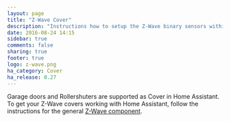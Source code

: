 ```yaml
---
layout: page
title: "Z-Wave Cover"
description: "Instructions how to setup the Z-Wave binary sensors within Home Assistant."
date: 2016-08-24 14:15
sidebar: true
comments: false
sharing: true
footer: true
logo: z-wave.png
ha_category: Cover
ha_release: 0.27
---
```


Garage doors and Rollershuters are supported as Cover in Home Assistant.
To get your Z-Wave covers working with Home Assistant, follow the instructions for the general [Z-Wave component](/components/zwave/).
